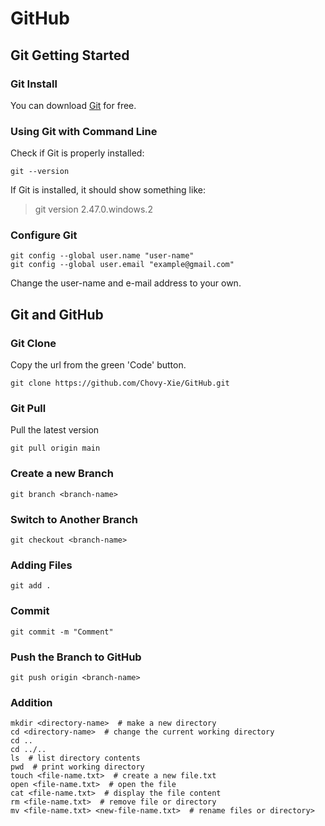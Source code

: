 # GitHub

## Git Getting Started

### Git Install
You can download [Git](https://git-scm.com/) for free. 

### Using Git with Command Line
Check if Git is properly installed: 
```
git --version
```
If Git is installed, it should show something like:
> git version 2.47.0.windows.2

### Configure Git
```
git config --global user.name "user-name"
git config --global user.email "example@gmail.com"
```
Change the user-name and e-mail address to your own.


## Git and GitHub

### Git Clone
Copy the url from the green 'Code' button.
```
git clone https://github.com/Chovy-Xie/GitHub.git
```

### Git Pull
Pull the latest version
```
git pull origin main
```

### Create a new Branch
```
git branch <branch-name>
```

### Switch to Another Branch
```
git checkout <branch-name>
```

### Adding Files
```
git add .
```

### Commit
```
git commit -m "Comment"
```

### Push the Branch to GitHub
```
git push origin <branch-name>
```

### Addition
```
mkdir <directory-name>  # make a new directory
cd <directory-name>  # change the current working directory
cd ..
cd ../..
ls  # list directory contents
pwd  # print working directory
touch <file-name.txt>  # create a new file.txt
open <file-name.txt>  # open the file
cat <file-name.txt>  # display the file content
rm <file-name.txt>  # remove file or directory
mv <file-name.txt> <new-file-name.txt>  # rename files or directory>
```
